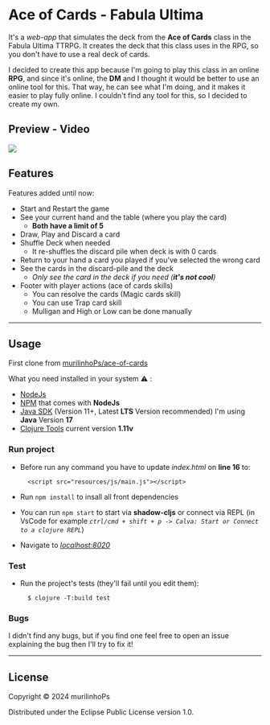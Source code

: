 # Ace of Cards - Fabula Ultima

It's a *web-app* that simulates the deck from the **Ace of Cards** class in the Fabula Ultima TTRPG. It creates the deck that this class uses in the RPG, so you don't have to use a real deck of cards.

I decided to create this app because I'm going to play this class in an online **RPG**, and since it's online, the **DM** and I thought it would be better to use an online tool for this. That way, he can see what I'm doing, and it makes it easier to play fully online. I couldn't find any tool for this, so I decided to create my own.

## Preview - Video

[![](https://img.youtube.com/vi/oKZSHhYwdLE/0.jpg)](https://youtu.be/oKZSHhYwdLE)

## Features

Features added until now:

- Start and Restart the game
- See your current hand and the table (where you play the card)
  - **Both have a limit of 5**
- Draw, Play and Discard a card
- Shuffle Deck when needed
  - It re-shuffles the discard pile when deck is with 0 cards
- Return to your hand a card you played if you've selected the wrong card
- See the cards in the discard-pile and the deck
  - *Only see the card in the deck if you need (**it's not cool**)*
- Footer with player actions (ace of cards skills)
  - You can resolve the cards (Magic cards skill)
  - You can use Trap card skill
  - Mulligan and High or Low can be done manually

---

## Usage

First clone from [murilinhoPs/ace-of-cards](https://github.com/murilinhops/ace-of-cards)

What you need installed in your system ⚠ :

- [NodeJs](https://nodejs.org/en/)
- [NPM](https://www.npmjs.com/) that comes with **NodeJs**
- [Java SDK](https://www.oracle.com/java/technologies/downloads/) (Version 11+, Latest **LTS** Version recommended) I'm using **Java** Version **17**
- [Clojure Tools](https://clojure.org/guides/getting_started) current version **1.11v**

### Run project

- Before run any command you have to update *index.html* on **line 16** to:
  
        <script src="resources/js/main.js"></script>

- Run `npm install` to insall all front dependencies
- You can run `npm start` to start via **shadow-cljs** or connect via REPL (in VsCode for example *`ctrl/cmd + shift + p -> Calva: Start or Connect to a clojure REPL`*)
- Navigate to *[localhost:8020](http://localhost:8020)*

### Test

- Run the project's tests (they'll fail until you edit them):
  
        $ clojure -T:build test

### Bugs

I didn't find any bugs, but if you find one feel free to open an issue explaining the bug then I'll try to fix it!

---

## License

Copyright © 2024 murilinhoPs

Distributed under the Eclipse Public License version 1.0.
